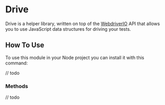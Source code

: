 # Drive

Drive is a helper library, written on top of the [WebdriverIO](http://webdriver.io) API that allows you to use
JavaScript data structures for driving your tests.

## How To Use

To use this module in your Node project you can install it with this command:

// todo

### Methods

// todo